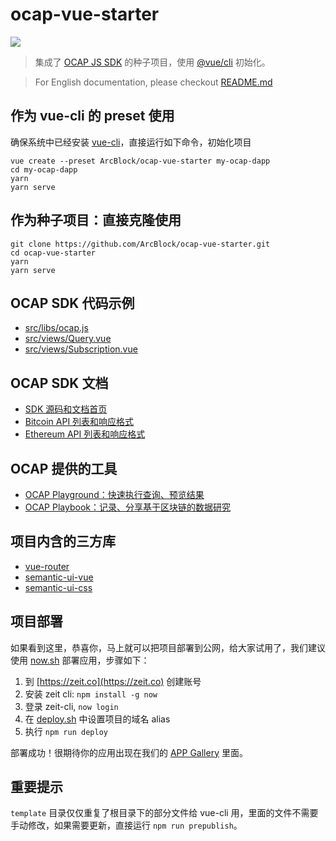 # ocap-vue-starter

![](https://img.shields.io/badge/powered%20by-arcblock-brightgreen.svg)

> 集成了 [OCAP JS SDK](https://github.com/ArcBlock/ocap-javascript-sdk/tree/master/packages/ocap-js) 的种子项目，使用 [@vue/cli](https://github.com/vuejs/vue-cli) 初始化。

> For English documentation, please checkout [README.md](./README.md)

## 作为 vue-cli 的 preset 使用

确保系统中已经安装 [vue-cli](https://github.com/vuejs/vue-cli)，直接运行如下命令，初始化项目

```shell
vue create --preset ArcBlock/ocap-vue-starter my-ocap-dapp
cd my-ocap-dapp
yarn
yarn serve
```

## 作为种子项目：直接克隆使用

```shell
git clone https://github.com/ArcBlock/ocap-vue-starter.git
cd ocap-vue-starter
yarn
yarn serve
```

## OCAP SDK 代码示例

- [src/libs/ocap.js](./src/libs/ocap.js)
- [src/views/Query.vue](./src/views/Query.vue)
- [src/views/Subscription.vue](./src/views/Subscription.vue)

## OCAP SDK 文档

- [SDK 源码和文档首页](https://github.com/ArcBlock/ocap-javascript-sdk/tree/master/packages/ocap-js)
- [Bitcoin API 列表和响应格式](https://github.com/ArcBlock/ocap-javascript-sdk/blob/master/packages/ocap-js/docs/btc.md)
- [Ethereum API 列表和响应格式](https://github.com/ArcBlock/ocap-javascript-sdk/blob/master/packages/ocap-js/docs/eth.md)

## OCAP 提供的工具

- [OCAP Playground：快速执行查询、预览结果](https://ocap.arcblock.io)
- [OCAP Playbook：记录、分享基于区块链的数据研究](https://ocap.arcblock.io)

## 项目内含的三方库

- [vue-router](https://router.vuejs.org/)
- [semantic-ui-vue](https://github.com/Semantic-UI-Vue/Semantic-UI-Vue)
- [semantic-ui-css](https://github.com/Semantic-Org/Semantic-UI-CSS)

## 项目部署

如果看到这里，恭喜你，马上就可以把项目部署到公网，给大家试用了，我们建议使用 [now.sh](http://zeit.now/) 部署应用，步骤如下：

1. 到 [https://zeit.co](https://zeit.co) 创建账号
1. 安装 zeit cli: `npm install -g now`
1. 登录 zeit-cli, `now login`
1. 在 [deploy.sh](./deploy.sh) 中设置项目的域名 alias
1. 执行 `npm run deploy`

部署成功！很期待你的应用出现在我们的 [APP Gallery](https://hack.arcblock.io/app-gallery/) 里面。

## 重要提示

`template` 目录仅仅重复了根目录下的部分文件给 vue-cli 用，里面的文件不需要手动修改，如果需要更新，直接运行 `npm run prepublish`。
